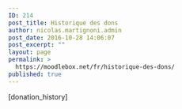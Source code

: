 ```yaml
---
ID: 214
post_title: Historique des dons
author: nicolas.martignoni.admin
post_date: 2016-10-28 14:06:07
post_excerpt: ""
layout: page
permalink: >
  https://moodlebox.net/fr/historique-des-dons/
published: true
---
```

[donation_history]